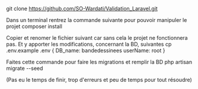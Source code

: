 git clone https://github.com/SO-Wardati/Validation_Laravel.git

Dans un terminal rentrez la commande suivante
pour pouvoir manipuler le projet
composer install

Copier et renomer le fichier suivant car sans cela le projet ne fonctionnera pas.
Et y apporter les modifications, concernant la BD, suivantes 
cp .env.example .env
{
    DB_name: bandedessinees
    userName: root
}

Faites cette commande pour faire les migrations et remplir la BD
php artisan migrate --seed


(Pas eu le temps de finir, trop d'erreurs et peu de temps pour tout résoudre)
